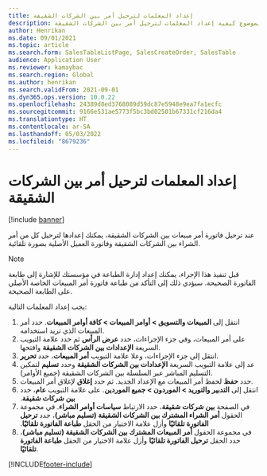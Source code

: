 ```yaml
---
title: إعداد المعلمات لترحيل أمر بين الشركات الشقيقة
description: يشرح هذا الموضوع كيفية إعداد المعلمات لترحيل أمر بين الشركات الشقيقة
author: Henrikan
ms.date: 09/01/2021
ms.topic: article
ms.search.form: SalesTableListPage, SalesCreateOrder, SalesTable
audience: Application User
ms.reviewer: kamaybac
ms.search.region: Global
ms.author: henrikan
ms.search.validFrom: 2021-09-01
ms.dyn365.ops.version: 10.0.22
ms.openlocfilehash: 24389d8ed3768089d59dc87e5948e9ea7fa1ecfc
ms.sourcegitcommit: 9166e531ae5773f5bc3bd02501b67331cf216da4
ms.translationtype: HT
ms.contentlocale: ar-SA
ms.lasthandoff: 05/03/2022
ms.locfileid: "8679236"
---
```

# <a name="set-up-parameters-to-post-an-intercompany-order"></a>إعداد المعلمات لترحيل أمر بين الشركات الشقيقة

[!include [banner](../../includes/banner.md)]

عند ترحيل فاتورة أمر مبيعات بين الشركات الشقيقة، يمكنك إعدادها لترحيل كل من أمر الشراء بين الشركات الشقيقة وفاتورة العميل الأصلية بصورة تلقائية.

> [!NOTE]
> قبل تنفيذ هذا الإجراء، يمكنك إعداد إدارة الطباعة في مؤسستك للإشارة إلى طابعة الفاتورة الصحيحة. سيؤدي ذلك إلى التأكد من طباعة فاتورة أمر المبيعات الخاصة الأصلي على الطابعة الصحيحة.

يجب إعداد المعلمات التالية:

1. انتقل إلى **المبيعات والتسويق \> أوامر المبيعات \> كافة أوامر المبيعات‬**. حدد أمر المبيعات الذي تريد استخدامه.
1. على أمر المبيعات، وفي جزء الإجراءات، حدد **عرض الرأس** ثم حدد علامة التبويب السريعة **الإعدادات بين الشركات الشقيقة** وافتحها.
1. انتقل إلى جزء الإجراءات، وعلا علامة التبويب **أمر المبيعات**، حدد **تحرير**.
1. عد إلى علامة التبويب السريعة **الإعدادات بين الشركات الشقيقة** وحدد **تسليم** لتمكين التسليم المباشر عبر السلسلة بين الشركات الشقيقة (جميع الأوامر).
1. حدد **حفظ** لحفظ أمر المبيعات مع الإعداد الجديد. ثم حدد **إغلاق** لإغلاق أمر المبيعات.
1. انتقل إلى ‏‫**التدبير والتوريد \> الموردون \> جميع الموردين**. على علامة التبويب **عام**، حدد **بين شركات شقيقة**.
1. في الصفحة **بين شركات شقيقة**، حدد الارتباط **سياسات أوامر الشراء‬‏‫**. في مجموعة الحقول **أمر الشراء المشترك بين الشركات الشقيقة (تسليم مباشر)**، حدد **ترحيل الفاتورة تلقائيًا** وأزل علامة الاختيار من الحقل **طباعة الفاتورة تلقائيًا**.
1. في مجموعة الحقول **أمر المبيعات المشترك بين الشركات الشقيقة (تسليم مباشر)**، حدد الحقل **ترحيل الفاتورة تلقائيًا** وأزل علامة الاختيار من الحقل **طباعة الفاتورة تلقائيًا**.

[!INCLUDE[footer-include](../../includes/footer-banner.md)]
